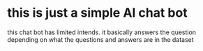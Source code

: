 # this is just a simple AI chat bot

this chat bot has limited intends. it basically answers the question depending on what the questions and answers are in the dataset
